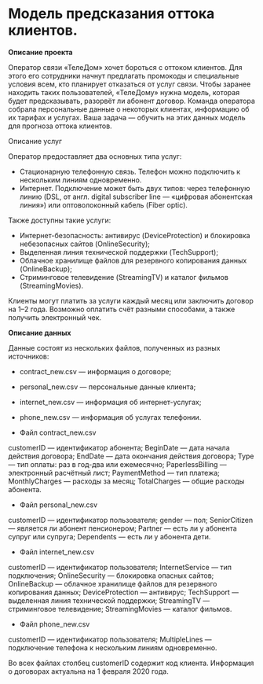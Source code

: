 # Модель предсказания оттока клиентов.

**Описание проекта**

Оператор связи «ТелеДом» хочет бороться с оттоком клиентов. Для этого его сотрудники начнут предлагать промокоды и специальные условия всем, кто планирует отказаться от услуг связи. Чтобы заранее находить таких пользователей, «ТелеДому» нужна модель, которая будет предсказывать, разорвёт ли абонент договор. Команда оператора собрала персональные данные о некоторых клиентах, информацию об их тарифах и услугах. Ваша задача — обучить на этих данных модель для прогноза оттока клиентов.

Описание услуг

Оператор предоставляет два основных типа услуг: 
- Стационарную телефонную связь. Телефон можно подключить к нескольким линиям одновременно.
- Интернет. Подключение может быть двух типов: через телефонную линию (DSL, от англ. digital subscriber line — «цифровая абонентская линия») или оптоволоконный кабель (Fiber optic).

Также доступны такие услуги:
- Интернет-безопасность: антивирус (DeviceProtection) и блокировка небезопасных сайтов (OnlineSecurity);
- Выделенная линия технической поддержки (TechSupport);
- Облачное хранилище файлов для резервного копирования данных (OnlineBackup);
- Стриминговое телевидение (StreamingTV) и каталог фильмов (StreamingMovies).

Клиенты могут платить за услуги каждый месяц или заключить договор на 1–2 года. Возможно оплатить счёт разными способами, а также получить электронный чек.

**Описание данных**

Данные состоят из нескольких файлов, полученных из разных источников:

- contract_new.csv — информация о договоре;
- personal_new.csv — персональные данные клиента;
- internet_new.csv — информация об интернет-услугах;
- phone_new.csv — информация об услугах телефонии.

- Файл contract_new.csv

customerID — идентификатор абонента;
BeginDate — дата начала действия договора;
EndDate — дата окончания действия договора;
Type — тип оплаты: раз в год-два или ежемесячно;
PaperlessBilling — электронный расчётный лист;
PaymentMethod — тип платежа;
MonthlyCharges — расходы за месяц;
TotalCharges — общие расходы абонента.

- Файл personal_new.csv

customerID — идентификатор пользователя;
gender — пол;
SeniorCitizen — является ли абонент пенсионером;
Partner — есть ли у абонента супруг или супруга;
Dependents — есть ли у абонента дети.

- Файл internet_new.csv

customerID — идентификатор пользователя;
InternetService — тип подключения;
OnlineSecurity — блокировка опасных сайтов;
OnlineBackup — облачное хранилище файлов для резервного копирования данных;
DeviceProtection — антивирус;
TechSupport — выделенная линия технической поддержки;
StreamingTV — стриминговое телевидение;
StreamingMovies — каталог фильмов.

- Файл phone_new.csv

customerID — идентификатор пользователя;
MultipleLines — подключение телефона к нескольким линиям одновременно.

Во всех файлах столбец customerID содержит код клиента. Информация о договорах актуальна на 1 февраля 2020 года.